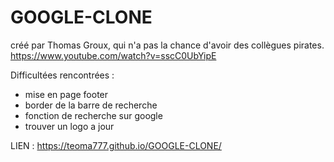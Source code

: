 # GOOGLE-CLONE

créé par Thomas Groux, qui n'a pas la chance d'avoir des collègues pirates. 
https://www.youtube.com/watch?v=sscC0UbYipE

Difficultées rencontrées : 
- mise en page footer 
- border de la barre de recherche 
- fonction de recherche sur google
- trouver un logo a jour


LIEN : https://teoma777.github.io/GOOGLE-CLONE/
